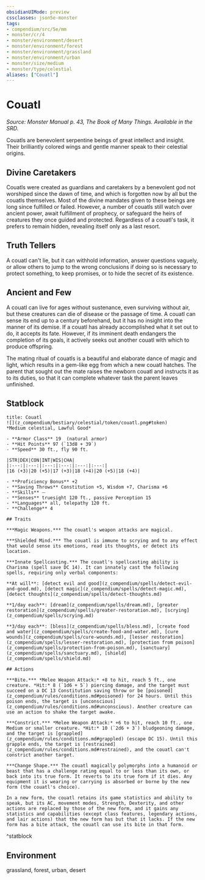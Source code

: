 ```yaml
---
obsidianUIMode: preview
cssclasses: json5e-monster
tags:
- compendium/src/5e/mm
- monster/cr/4
- monster/environment/desert
- monster/environment/forest
- monster/environment/grassland
- monster/environment/urban
- monster/size/medium
- monster/type/celestial
aliases: ["Couatl"]
---
```

# Couatl
*Source: Monster Manual p. 43, The Book of Many Things. Available in the SRD.*  

Couatls are benevolent serpentine beings of great intellect and insight. Their brilliantly colored wings and gentle manner speak to their celestial origins.

## Divine Caretakers

Couatls were created as guardians and caretakers by a benevolent god not worshiped since the dawn of time, and which is forgotten now by all but the couatls themselves. Most of the divine mandates given to these beings are long since fulfilled or failed. However, a number of couatls still watch over ancient power, await fulfillment of prophecy, or safeguard the heirs of creatures they once guided and protected. Regardless of a couatl's task, it prefers to remain hidden, revealing itself only as a last resort.

## Truth Tellers

A couatl can't lie, but it can withhold information, answer questions vaguely, or allow others to jump to the wrong conclusions if doing so is necessary to protect something, to keep promises, or to hide the secret of its existence.

## Ancient and Few

A couatl can live for ages without sustenance, even surviving without air, but these creatures can die of disease or the passage of time. A couatl can sense its end up to a century beforehand, but it has no insight into the manner of its demise. If a couatl has already accomplished what it set out to do, it accepts its fate. However, if its imminent death endangers the completion of its goals, it actively seeks out another couatl with which to produce offspring.

The mating ritual of couatls is a beautiful and elaborate dance of magic and light, which results in a gem-like egg from which a new couatl hatches. The parent that sought out the mate raises the newborn couatl and instructs it as to its duties, so that it can complete whatever task the parent leaves unfinished.

## Statblock

```ad-statblock
title: Couatl
![](z_compendium/bestiary/celestial/token/couatl.png#token)
*Medium celestial, Lawful Good*

- **Armor Class** 19  (natural armor)
- **Hit Points** 97 (`13d8 + 39`)
- **Speed** 30 ft., fly 90 ft.

|STR|DEX|CON|INT|WIS|CHA|
|:---:|:---:|:---:|:---:|:---:|:---:|
|16 (+3)|20 (+5)|17 (+3)|18 (+4)|20 (+5)|18 (+4)|

- **Proficiency Bonus** +2
- **Saving Throws** Constitution +5, Wisdom +7, Charisma +6
- **Skills** ⏤
- **Senses** truesight 120 ft., passive Perception 15
- **Languages** all, telepathy 120 ft.
- **Challenge** 4

## Traits

***Magic Weapons.*** The couatl's weapon attacks are magical.

***Shielded Mind.*** The couatl is immune to scrying and to any effect that would sense its emotions, read its thoughts, or detect its location.

***Innate Spellcasting.*** The couatl's spellcasting ability is Charisma (spell save DC 14). It can innately cast the following spells, requiring only verbal components:

**At will**: [detect evil and good](z_compendium/spells/detect-evil-and-good.md), [detect magic](z_compendium/spells/detect-magic.md), [detect thoughts](z_compendium/spells/detect-thoughts.md)

**1/day each**: [dream](z_compendium/spells/dream.md), [greater restoration](z_compendium/spells/greater-restoration.md), [scrying](z_compendium/spells/scrying.md)

**3/day each**: [bless](z_compendium/spells/bless.md), [create food and water](z_compendium/spells/create-food-and-water.md), [cure wounds](z_compendium/spells/cure-wounds.md), [lesser restoration](z_compendium/spells/lesser-restoration.md), [protection from poison](z_compendium/spells/protection-from-poison.md), [sanctuary](z_compendium/spells/sanctuary.md), [shield](z_compendium/spells/shield.md)

## Actions

***Bite.*** *Melee Weapon Attack:* +8 to hit, reach 5 ft., one creature. *Hit:* 8 (`1d6 + 5`) piercing damage, and the target must succeed on a DC 13 Constitution saving throw or be [poisoned](z_compendium/rules/conditions.md#poisoned) for 24 hours. Until this poison ends, the target is [unconscious](z_compendium/rules/conditions.md#unconscious). Another creature can use an action to shake the target awake.

***Constrict.*** *Melee Weapon Attack:* +6 to hit, reach 10 ft., one Medium or smaller creature. *Hit:* 10 (`2d6 + 3`) bludgeoning damage, and the target is [grappled](z_compendium/rules/conditions.md#grappled) (escape DC 15). Until this grapple ends, the target is [restrained](z_compendium/rules/conditions.md#restrained), and the couatl can't constrict another target.

***Change Shape.*** The couatl magically polymorphs into a humanoid or beast that has a challenge rating equal to or less than its own, or back into its true form. It reverts to its true form if it dies. Any equipment it is wearing or carrying is absorbed or borne by the new form (the couatl's choice).

In a new form, the couatl retains its game statistics and ability to speak, but its AC, movement modes, Strength, Dexterity, and other actions are replaced by those of the new form, and it gains any statistics and capabilities (except class features, legendary actions, and lair actions) that the new form has but that it lacks. If the new form has a bite attack, the couatl can use its bite in that form.
```
^statblock

## Environment

grassland, forest, urban, desert